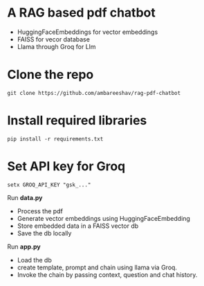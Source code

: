 # A RAG based pdf chatbot
- HuggingFaceEmbeddings for vector embeddings
- FAISS for vecor database
- Llama through Groq for Llm

# Clone the repo
```
git clone https://github.com/ambareeshav/rag-pdf-chatbot

```
# Install required libraries
```
pip install -r requirements.txt
```

# Set API key for Groq
```
setx GROQ_API_KEY "gsk_..."
```

Run **data.py**

- Process the pdf
- Generate vector embeddings using HuggingFaceEmbedding
- Store embedded data in a FAISS vector db
- Save the db locally


Run **app.py**

- Load the db
- create template, prompt and chain using llama via Groq.
- Invoke the chain by passing context, question and chat history.
